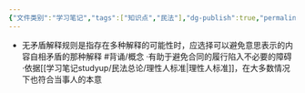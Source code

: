 ```yaml
---
{"文件类别":"学习笔记","tags":["知识点","民法"],"dg-publish":true,"permalink":"/学习笔记studyup/民法总论/无矛盾解释规则/","dgPassFrontmatter":true,"created":"2024-07-16T16:51:49.083+08:00","updated":"2024-10-25T12:31:53.988+08:00"}
---
```


- 无矛盾解释规则是指存在多种解释的可能性时，应选择可以避免意思表示的内容自相矛盾的那种解释 #背诵/概念 
·有助于避免合同的履行陷入不必要的障碍
·依据[[学习笔记studyup/民法总论/理性人标准\|理性人标准]]，在大多数情况下也符合当事人的本意